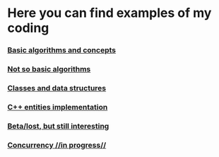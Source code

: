 # Here you can find examples of my coding

### [Basic algorithms and concepts](.navigation/basic.md)

### [Not so basic algorithms](.navigation/not_basic.md)

### [Classes and data structures](.navigation/data_structures.md)

### [C++ entities implementation](.navigation/cpp_things.md)

### [Beta/lost, but still interesting](.navigation/betas.md)

### [Concurrency //in progress//](.navigation/concurrency.md)
